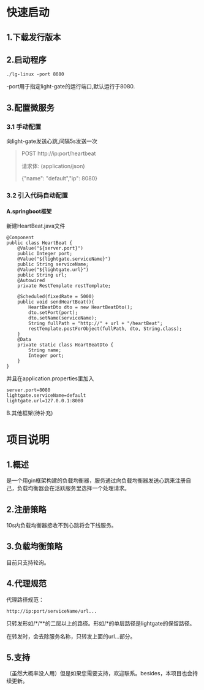 # 快速启动
## 1.下载发行版本

## 2.启动程序
```
./lg-linux -port 8080
```
-port用于指定light-gate的运行端口,默认运行于8080.

## 3.配置微服务
### 3.1 手动配置
向light-gate发送心跳,间隔5s发送一次
>POST  http://ip:port/heartbeat
> 
>请求体: (application/json)
> 
>{"name": "default","ip": 8080}
### 3.2 引入代码自动配置
#### A.springboot框架
新建HeartBeat.java文件
```
@Component
public class HeartBeat {
    @Value("${server.port}")
    public Integer port;
    @Value("${lightgate.serviceName}")
    public String serviceName;
    @Value("${lightgate.url}")
    public String url;
    @Autowired
    private RestTemplate restTemplate;

    @Scheduled(fixedRate = 5000)
    public void sendHeartBeat(){
        HeartBeatDto dto = new HeartBeatDto();
        dto.setPort(port);
        dto.setName(serviceName);
        String fullPath = "http://" + url + "/heartBeat";
        restTemplate.postForObject(fullPath, dto, String.class);
    }
    @Data
    private static class HeartBeatDto {
        String name;
        Integer port;
    }
}
```
并且在application.properties里加入
```
server.port=8080
lightgate.serviceName=default
lightgate.url=127.0.0.1:8080
```
B.其他框架(待补充)
# 项目说明
## 1.概述
是一个用gin框架构建的负载均衡器，服务通过向负载均衡器发送心跳来注册自己，负载均衡器会在活跃服务里选择一个处理请求。
## 2.注册策略
10s内负载均衡器接收不到心跳将会下线服务。
## 3.负载均衡策略
目前只支持轮询。
## 4.代理规范
代理路径规范：
```
http://ip:port/serviceName/url...
```

只转发形如/*/**的二层以上的路径。形如/*的单层路径是lightgate的保留路径。

在转发时，会去除服务名称，只转发上面的url...部分。
## 5.支持
（虽然大概率没人用）但是如果您需要支持，欢迎联系。besides，本项目也会持续更新。